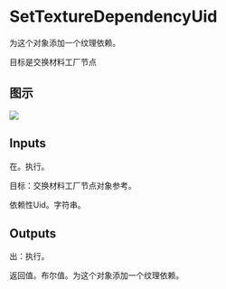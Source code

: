 # SetTextureDependencyUid

为这个对象添加一个纹理依赖。

目标是交换材料工厂节点

## 图示

![]($-20221218-19315154.png)

## Inputs

在。执行。

目标：交换材料工厂节点对象参考。

依赖性Uid。字符串。  

## Outputs

出：执行。

返回值。布尔值。为这个对象添加一个纹理依赖。
